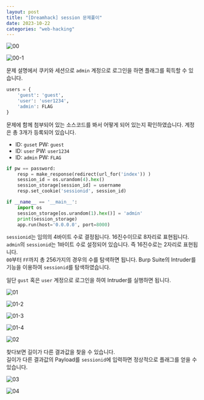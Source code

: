 ```yaml
---
layout: post
title: "[Dreamhack] session 문제풀이"
date: 2023-10-22
categories: "web-hacking"
---
```


![00](/hacking/assets/images/dreamhack/session/00.png)

![00-1](/hacking/assets/images/dreamhack/session/00-1.png)

문제 설명에서 쿠키와 세션으로 `admin` 계정으로 로그인을 하면 플래그를 획득할 수 있습니다.  

```py
users = {
    'guest': 'guest',
    'user': 'user1234',
    'admin': FLAG
}
```
문제에 함께 첨부되어 있는 소스코드를 봐서 어떻게 되어 있는지 확인하였습니다.
계정은 총 3개가 등록되어 있습니다.  

- ID: `guset` PW: `guest`
- ID: `user` PW: `user1234`
- ID: `admin` PW: `FLAG`

```py
if pw == password:
    resp = make_response(redirect(url_for('index')) )
    session_id = os.urandom(4).hex()
    session_storage[session_id] = username
    resp.set_cookie('sessionid', session_id)

if __name__ == '__main__':
    import os
    session_storage[os.urandom(1).hex()] = 'admin'
    print(session_storage)
    app.run(host='0.0.0.0', port=8000)
```
`sessionid`는 임의의 4바이트 수로 결정됩니다. 16진수이므로 8자리로 표현됩니다.  
`admin`의 `sessionid`는 1바이트 수로 설정되어 있습니다. 즉 16진수로는 2자리로 표현됩니다.  
`00`부터 `FF`까지 총 256가지의 경우의 수를 탐색하면 됩니다. Burp Suite의 Intruder를 기능을 이용하여 `sessionid`를 탐색하였습니다.  

일단 `gust` 혹은 `user` 계정으로 로그인을 하여 Intruder를 실행하면 됩니다.  

![01](/hacking/assets/images/dreamhack/session/01.png)

![01-2](/hacking/assets/images/dreamhack/session/01-2.png)

![01-3](/hacking/assets/images/dreamhack/session/01-3.png)

![01-4](/hacking/assets/images/dreamhack/session/01-4.png)

![02](/hacking/assets/images/dreamhack/session/02.png)

찾다보면 길이가 다른 결과값을 찾을 수 있습니다.  
길이가 다른 결과값의 Payload를 `sessionid`에 입력하면 정상적으로 플래그를 얻을 수 있습니다.

![03](/hacking/assets/images/dreamhack/session/03.png)

![04](/hacking/assets/images/dreamhack/session/04.png)

